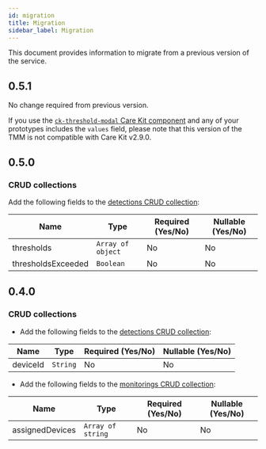```yaml
---
id: migration
title: Migration
sidebar_label: Migration
---
```




This document provides information to migrate from a previous version of the service.

## 0.5.1

No change required from previous version.

If you use the [`ck-threshold-modal` Care Kit component][care-kit-ck-threshold-modal] and any of your prototypes includes the `values` field, please note that this version of the TMM is not compatible with Care Kit v2.9.0.

## 0.5.0

### CRUD collections

Add the following fields to the [detections CRUD collection][crud-detections]:

| Name               | Type              | Required (Yes/No) | Nullable (Yes/No) |
|--------------------|-------------------|-------------------|-------------------|
| thresholds         | `Array of object` | No                | No                |
| thresholdsExceeded | `Boolean`         | No                | No                |

## 0.4.0

### CRUD collections

- Add the following fields to the [detections CRUD collection][crud-detections]:

| Name     | Type     | Required (Yes/No) | Nullable (Yes/No) |
|----------|----------|-------------------|-------------------|
| deviceId | `String` | No                | No                |

- Add the following fields to the [monitorings CRUD collection][crud-monitorings]:

| Name            | Type              | Required (Yes/No) | Nullable (Yes/No) |
|-----------------|-------------------|-------------------|-------------------|
| assignedDevices | `Array of string` | No                | No                |


[crud-detections]: /runtime-components/plugins/therapy-and-monitoring-manager/20_configuration.md#detections
[crud-monitorings]: /runtime-components/plugins/therapy-and-monitoring-manager/20_configuration.md#monitorings

[care-kit-ck-threshold-modal]: /runtime-components/plugins/care-kit/20_components/50_ck-threshold-modal.md
